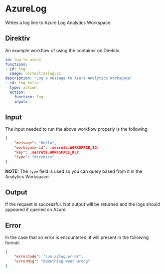 # AzureLog

Writes a log line to Azure Log Analytics Workspace.

## Direktiv

An example workflow of using the container on Direktiv.

```yaml
id: log-to-azure
functions:
- id: log
  image: vorteil/azlog:v1
description: "Log a message to Azure Analytics Workspace"
- id: log-hello
  type: action
  action:
    function: log
    input: .
```

## Input

The input needed to run the above workflow properly is the following:

```json
{
    "message": "Hello",
    "workspace-id": .secrets.WORKSPACE_ID,
    "key": .secrets.WORKSPACE_KEY,
    "type": "direktiv"
}
```

**NOTE:** The `type` field is used so you can query based from it in the Analytics Workspace.

## Output

If the request is successful. Not output will be returned and the logs should appeared if queried on Azure.

## Error

In the case that an error is encountered, it will present in the following format:

```json
{
    "errorCode": "com.azlog.error",
    "errorMsg": "Something went wrong"
}
```